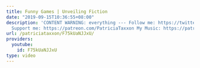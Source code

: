 ```yaml
---
title: Funny Games | Unveiling Fiction
date: "2019-09-15T10:36:55+08:00"
description: 'CONTENT WARNING: everything --- Follow me: https://twitter.com/PatriciaTaxxon
  Support me: https://patreon.com/PatriciaTaxxon My Music: https://patriciataxxon.bandcamp.com'
url: /patriciataxxon/F75kUaNJJxU/
providers:
  youtube:
    id: F75kUaNJJxU
type: video
---
```

